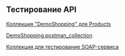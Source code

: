 ## Тестирование API  
[Коллекция "DemoShopping" для Products](https://www.postman.com/supply-specialist-92891831/workspace/my-workspace/folder/35173000-7fc05f60-1a77-4365-bd87-41126e91c89d)

[DemoShopping.postman_collection](https://github.com/Ilgamova/api/files/15500766/DemoShopping.postman_collection_Liia.Ilgamova.json)

[Коллекция для тестирование SOAP-сервиса](https://www.postman.com/supply-specialist-92891831/workspace/my-workspace/collection/35173000-86dcc530-1a09-4c1d-9ea8-2aa3325e2dbd)
